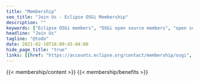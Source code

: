 ```yaml
---
title: "Membership"
seo_title: "Join Us - Eclipse OSGi Membership"
description: ""
keywords: ["Eclipse OSGi members", "OSGi open source members", "open source OSGi"]
headline: "Join Us"
tagline: "@todo"
date: 2021-02-10T16:09:45-04:00
hide_page_title: "true"
links: [[href: "https://accounts.eclipse.org/contact/membership/osgi", text: "Contact Us About Membership"]]
---
```

{{< membership/content >}}
{{< membership/benefits >}}